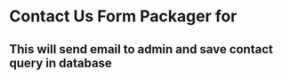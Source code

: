 # Contact Us Form Packager for


## This will send email to admin and save contact query in database
